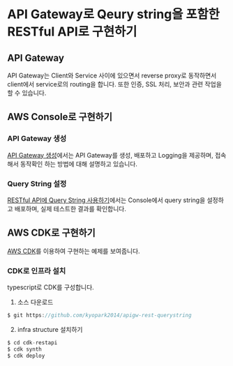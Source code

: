 # API Gateway로 Qeury string을 포함한 RESTful API로 구현하기 


## API Gateway

API Gateway는 Client와 Service 사이에 있으면서 reverse proxy로 동작하면서 client에서 service로의 routing을 합니다. 또한 인증, SSL 처리, 보안과 관련 작업을 할 수 있습니다. 

## AWS Console로 구현하기 

### API Gateway 생성

[API Gateway 생성](https://github.com/kyopark2014/apigw-rest-querystring/blob/main/create-apigw.md)에서는 API Gateway를 생성, 배포하고 Logging을 제공하며, 접속해서 동작확인 하는 방법에 대해 설명하고 있습니다.

### Query String 설정 

[RESTful API에 Query String 사용하기](https://github.com/kyopark2014/apigw-rest-querystring/blob/main/query-string.md)에서는 Console에서 query string을 설정하고 배포하며, 실제 테스트한 결과를 확인합니다.

## AWS CDK로 구현하기

[AWS CDK](https://github.com/kyopark2014/technical-summary/blob/main/cdk-introduction.md)를 이용하여 구현하는 예제를 보여줍니다. 

### CDK로 인프라 설치 

typescript로 CDK를 구성합니다.

1) 소스 다운로드 

```c
$ git https://github.com/kyopark2014/apigw-rest-querystring
```

2) infra structure 설치하기

```c
$ cd cdk-restapi
$ cdk synth
$ cdk deploy
```
